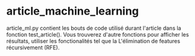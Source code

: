 # article_machine_learning

article_ml.py contient les bouts de code utilisé durant l'article dans la fonction test_article().
Vous trouverez d'autre fonctions pour afficher les résultats, utiliser les fonctionalités tel que la L'élimination de features récursivement (RFE).
